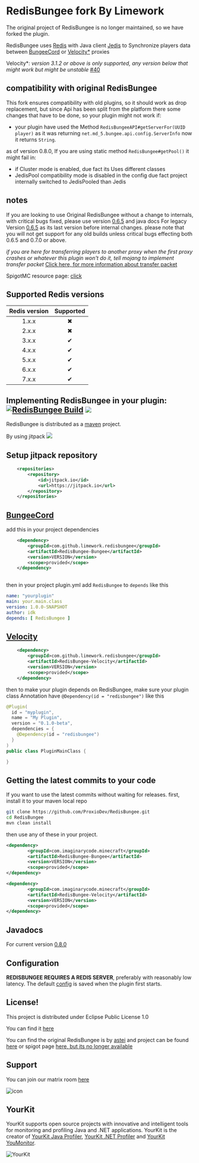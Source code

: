 # RedisBungee fork By Limework
The original project of RedisBungee is no longer maintained, so we have forked the plugin.

RedisBungee uses [Redis](https://redis.io) with Java client [Jedis](https://github.com/redis/jedis/) 
to Synchronize players data between [BungeeCord](https://github.com/SpigotMC/BungeeCord) or [Velocity*](https://github.com/PaperMC/Velocity) proxies

Velocity*: *version 3.1.2 or above is only supported, any version below that might work but might be unstable* [#40](https://github.com/ProxioDev/RedisBungee/pull/40)

## compatibility with original RedisBungee
This fork ensures compatibility with old plugins, so it should work as drop replacement,
but since Api has been split from the platform there some changes that have to be done, so your plugin might not work if:

* your plugin have used the Method `RedisBungeeAPI#getServerFor(UUID player)` as it was returning `net.md_5.bungee.api.config.ServerInfo`
now it returns `String`.

as of version 0.8.0,
If you are using static method `RedisBungee#getPool()` it might fail in:
* if Cluster mode is enabled, due fact its Uses different classes
* JedisPool compatibility mode is disabled in the config due fact project internally switched to JedisPooled than Jedis

## notes
If you are looking to use Original RedisBungee without a change to internals,
with critical bugs fixed, please use version [0.6.5](https://github.com/ProxioDev/RedisBungee/releases/tag/0.6.5) and java docs For legacy Version [0.6.5](https://proxiodev.github.io/RedisBungee-JavaDocs/0.6.5-SNAPSHOT/)
as its last version before internal changes. please note that you will not get support for any old builds unless critical bugs effecting both  0.6.5 and 0.7.0 or above.

*if you are here for transferring players to another proxy when the first proxy crashes or whatever this plugin won't do it, tell mojang to implement transfer packet* 
[Click here, for more information about transfer packet](https://hypixel.net/threads/why-do-we-need-transfer-packets.1390307/)

SpigotMC resource page: [click](https://www.spigotmc.org/resources/redisbungee.87700/)
## Supported Redis versions
| Redis version | Supported |
|:-------------:|:---------:|
|     1.x.x     | &#x2716;	 |
|     2.x.x     | &#x2716;	 |
|     3.x.x     | &#x2714;	 |
|     4.x.x     | &#x2714;	 |
|     5.x.x     | &#x2714;	 |
|     6.x.x     | &#x2714;  |
|     7.x.x     | &#x2714;  |


## Implementing RedisBungee in your plugin: [![RedisBungee Build](https://github.com/proxiodev/RedisBungee/actions/workflows/maven.yml/badge.svg)](https://github.com/Limework/RedisBungee/actions/workflows/maven.yml) [![](https://jitpack.io/v/limework/redisbungee.svg)](https://jitpack.io/#limework/redisbungee)

RedisBungee is distributed as a [maven](https://maven.apache.org) project.

By using jitpack [![](https://jitpack.io/v/limework/redisbungee.svg)](https://jitpack.io/#limework/redisbungee)

## Setup jitpack repository
```xml
	<repositories>
		<repository>
		    <id>jitpack.io</id>
		    <url>https://jitpack.io</url>
		</repository>
	</repositories>
```
## [BungeeCord](https://github.com/SpigotMC/BungeeCord)
add this in your project dependencies 
```xml
	<dependency>
	    <groupId>com.github.limework.redisbungee</groupId>
	    <artifactId>RedisBungee-Bungee</artifactId>
	    <version>VERSION</version>
	    <scope>provided</scope>
	</dependency>
	
```
then in your project plugin.yml add `RedisBungee` to `depends` like this
```yaml
name: "yourplugin"
main: your.main.class
version: 1.0.0-SNAPSHOT
author: idk
depends: [ RedisBungee ]
```


## [Velocity](https://github.com/PaperMC/Velocity)
```xml
	<dependency>
	    <groupId>com.github.limework.redisbungee</groupId>
	    <artifactId>RedisBungee-Velocity</artifactId>
	    <version>VERSION</version>
	    <scope>provided</scope>
	</dependency>
```
then to make your plugin depends on RedisBungee, make sure your plugin class Annotation have `@Dependency(id = "redisbungee")` like this
```java
@Plugin(
  id = "myplugin",
  name = "My Plugin",
  version = "0.1.0-beta",
  dependencies = {
    @Dependency(id = "redisbungee")
  }
)
public class PluginMainClass {

}
```
## Getting the latest commits to your code
If you want to use the latest commits without waiting for releases.
first, install it to your maven local repo
```bash
git clone https://github.com/ProxioDev/RedisBungee.git
cd RedisBungee
mvn clean install
```
then use any of these in your project.
```xml
<dependency>
        <groupId>com.imaginarycode.minecraft</groupId>
        <artifactId>RedisBungee-Bungee</artifactId>
        <version>VERSION</version>
        <scope>provided</scope>
</dependency>
```
```xml
<dependency>
        <groupId>com.imaginarycode.minecraft</groupId>
        <artifactId>RedisBungee-Velocity</artifactId>
        <version>VERSION</version>
        <scope>provided</scope>
</dependency>
```
## Javadocs

For current version [0.8.0](https://proxiodev.github.io/RedisBungee-JavaDocs/0.8.0-SNAPSHOT/) 

## Configuration

**REDISBUNGEE REQUIRES A REDIS SERVER**, preferably with reasonably low latency. The default [config](https://github.com/ProxioDev/RedisBungee/blob/develop/RedisBungee-API/src/main/resources/config.yml) is saved when the plugin first starts.

## License!

This project is distributed under Eclipse Public License 1.0

You can find it [here](https://github.com/proxiodev/RedisBungee/blob/master/LICENSE)

You can find the original RedisBungee is by [astei](https://github.com/astei) and project can be found [here](https://github.com/minecrafter/RedisBungee) or spigot page [here, but its no longer available](https://www.spigotmc.org/resources/redisbungee.13494/) 

## Support

You can join our matrix room [here](https://matrix.to/#/!zhedzmRNSZXfuOPZUB:govindas.net?via=govindas.net&via=matrix.org)

![icon](https://matrix.org/images/matrix-logo-white.svg)


## YourKit

YourKit supports open source projects with innovative and intelligent tools for monitoring and profiling Java and .NET applications. YourKit is the creator of [YourKit Java Profiler](https://www.yourkit.com/java/profiler/), [YourKit .NET Profiler](https://www.yourkit.com/.net/profiler/) and [YourKit YouMonitor](https://www.yourkit.com/youmonitor/).

![YourKit](https://www.yourkit.com/images/yklogo.png)
